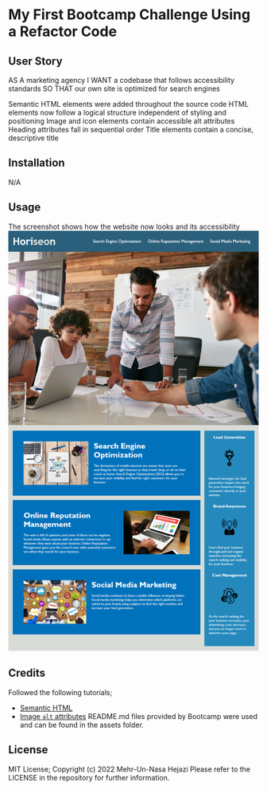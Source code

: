 # My First Bootcamp Challenge Using a Refactor Code
## User Story
AS A marketing agency
I WANT a codebase that follows accessibility standards
SO THAT our own site is optimized for search engines

Semantic HTML elements were added throughout the source code
HTML elements now follow a logical structure independent of styling and positioning
Image and icon elements contain accessible alt attributes
Heading attributes fall in sequential order
Title elements contain a concise, descriptive title
## Installation
N/A
## Usage
The screenshot shows how the website now looks and its accessibility
![alt text](https://github.com/mewmew88/first-challenge/blob/main/04-code-refactor-lesson/assets/01-html-css-git-challenge-demo.png)

## Credits
Followed the following tutorials; 
* [Semantic HTML](https://www.w3schools.com/html/html5_semantic_elements.asp)
* [Image `alt` attributes](https://www.w3schools.com/tags/att_img_alt.asp)
README.md files provided by Bootcamp were used and can be found in the assets folder.

## License
MIT License; Copyright (c) 2022 Mehr-Un-Nasa Hejazi
Please refer to the LICENSE in the repository for further information. 
